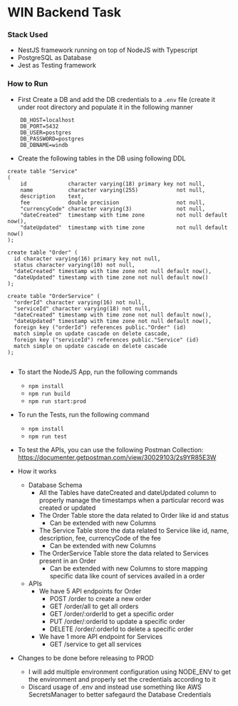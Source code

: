 # WIN Backend Task

### Stack Used
- NestJS framework running on top of NodeJS with Typescript
- PostgreSQL as Database
- Jest as Testing framework

### How to Run
- First Create a DB and add the DB credentials to a `.env` file (create it under root directory and populate it in the following manner
```
	DB_HOST=localhost  
	DB_PORT=5432  
	DB_USER=postgres  
	DB_PASSWORD=postgres  
	DB_DBNAME=windb
```
- Create the following tables in the DB using following DDL
```
create table "Service"
(
    id             character varying(18) primary key not null,
    name           character varying(255)            not null,
    description    text,
    fee            double precision                  not null,
    "currencyCode" character varying(3)              not null,
    "dateCreated"  timestamp with time zone          not null default now(),
    "dateUpdated"  timestamp with time zone          not null default now()
);

create table "Order" (
  id character varying(16) primary key not null,
  status character varying(10) not null,
  "dateCreated" timestamp with time zone not null default now(),
  "dateUpdated" timestamp with time zone not null default now()
);

create table "OrderService" (
  "orderId" character varying(16) not null,
  "serviceId" character varying(18) not null,
  "dateCreated" timestamp with time zone not null default now(),
  "dateUpdated" timestamp with time zone not null default now(),
  foreign key ("orderId") references public."Order" (id)
  match simple on update cascade on delete cascade,
  foreign key ("serviceId") references public."Service" (id)
  match simple on update cascade on delete cascade
);


```
- To start the NodeJS App, run the following commands
    - `npm install`
    - `npm run build`
    - `npm run start:prod`

- To run the Tests, run the following command
    - `npm install`
    - `npm run test`

- To test the APIs, you can use the following Postman Collection:
  https://documenter.getpostman.com/view/30029103/2s9YR85E3W


- How it works
    - Database Schema
        - All the Tables have dateCreated and dateUpdated column to properly manage the timestamps when a particular record was created or updated
        - The Order Table store the data related to Order like id and status
            - Can be extended with new Columns
        - The Service Table store the data related to Service like id, name, description, fee, currencyCode of the fee
            - Can be extended with new Columns
        - The OrderService Table store the data related to Services present in an Order
            - Can be extended with new Columns to store mapping specific data like count of services availed in a order
    - APIs
        - We have 5 API endpoints for Order
            - POST /order to create a new order
            - GET /order/all to get all orders
            - GET /order/:orderId to get a specific order
            - PUT /order/:orderId to update a specific order
            - DELETE /order/:orderId to delete a specific order
        - We have 1 more API endpoint for Services
            - GET /service to get all services

- Changes to be done before releasing to PROD
    - I will add multiple environment configuration using NODE_ENV to get the environment and properly set the credentials according to it
    - Discard usage of .env and instead use something like AWS SecretsManager to better safegaurd the Database Credentials